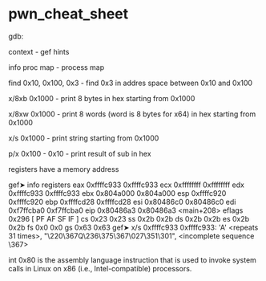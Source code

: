 # pwn_cheat_sheet

gdb:

context - gef hints

info proc map - process map

find 0x10, 0x100, 0x3 - find 0x3 in addres space between 0x10 and 0x100

x/8xb 0x1000 - print 8 bytes in hex starting from 0x1000

x/8xw 0x1000 - print 8 words (word is 8 bytes for x64) in hex starting from 0x1000

x/s 0x1000 - print string starting from 0x1000

p/x 0x100 - 0x10 - print result of sub in hex

registers have a memory address 

gef➤  info registers 
eax            0xffffc933          0xffffc933
ecx            0xffffffff          0xffffffff
edx            0xffffc933          0xffffc933
ebx            0x804a000           0x804a000
esp            0xffffc920          0xffffc920
ebp            0xffffcd28          0xffffcd28
esi            0x80486c0           0x80486c0
edi            0xf7ffcba0          0xf7ffcba0
eip            0x80486a3           0x80486a3 <main+208>
eflags         0x296               [ PF AF SF IF ]
cs             0x23                0x23
ss             0x2b                0x2b
ds             0x2b                0x2b
es             0x2b                0x2b
fs             0x0                 0x0
gs             0x63                0x63
gef➤  x/s 0xffffc933
0xffffc933:     'A' <repeats 31 times>, "\220\367Q\236\375\367\027\351\301", <incomplete sequence \367>

int 0x80 is the assembly language instruction that is used to invoke system calls in Linux on x86 (i.e., Intel-compatible) processors.








